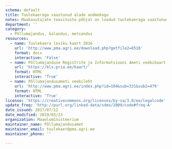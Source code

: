 ```yaml
---
schema: default
title: Tuulekaeraga saastunud alade andmekogu
notes: Maakasutajate teavituste põhjal on loodud tuulekaeraga saastunud alade kaardikiht. Kaardikiht asub Põllumajanduse Registrite ja Informatsiooni Ameti põllumassiivi veebikaardil.
department: ''
category:
  - Põllumajandus, kalandus, metsandus
resources:
  - name: Tuulekaera leviku kaart 2016
    url: 'http://www.pma.agri.ee/download.php?getfile2=8518'
    format: docx
    interactive: 'False'
  - name: Põllumajanduse Registrite ja Informatsiooni Ameti veebikaart
    url: 'https://kls.pria.ee/kaart/'
    format: HTML
    interactive: 'True'
  - name: Põllumajandusameti veebileht
    url: 'http://www.pma.agri.ee/index.php?id=104&sub=331&sub2=479'
    format: HTML
    interactive: 'True'
license: 'https://creativecommons.org/licenses/by-sa/3.0/ee/legalcode'
update_freq: 'http://purl.org/linked-data/sdmx/2009/code#freq-A'
date_issued: 2017/07/12
date_modified: 2019/03/23
organization: Maaeluministeerium
maintainer_name: Põllumajandusamet
maintainer_email: tuulekaer@pma.agri.ee
maintainer_phone: ''

---
```

